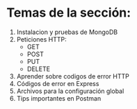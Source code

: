 # Temas de la sección:

1. Instalacion y pruebas de MongoDB
2. Peticiones HTTP:
	- GET
	- POST
	- PUT
	- DELETE
3. Aprender sobre codigos de error HTTP
4. Códigos de error en Express
5. Archivos para la configuración global
6. Tips importantes en Postman
